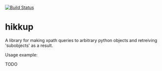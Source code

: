 [![Build Status](https://travis-ci.org/karlicoss/hikkup.svg?branch=master)](https://travis-ci.org/karlicoss/hikkup)

# hikkup

A library for making xpath queries to arbitrary python objects and retreiving 'subobjects' as a result.

Usage example:

TODO
